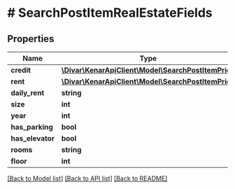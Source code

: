 # # SearchPostItemRealEstateFields

## Properties

Name | Type | Description | Notes
------------ | ------------- | ------------- | -------------
**credit** | [**\Divar\KenarApiClient\Model\SearchPostItemPrice**](SearchPostItemPrice.md) |  | [optional]
**rent** | [**\Divar\KenarApiClient\Model\SearchPostItemPrice**](SearchPostItemPrice.md) |  | [optional]
**daily_rent** | **string** |  | [optional]
**size** | **int** |  | [optional]
**year** | **int** |  | [optional]
**has_parking** | **bool** |  | [optional]
**has_elevator** | **bool** |  | [optional]
**rooms** | **string** |  | [optional]
**floor** | **int** |  | [optional]

[[Back to Model list]](../../README.md#models) [[Back to API list]](../../README.md#endpoints) [[Back to README]](../../README.md)
